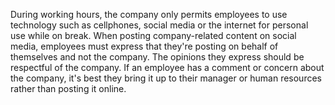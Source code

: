 During working hours, the company only permits employees to use technology such as cellphones, social media or the internet for personal use while on break. When posting company-related content on social media, employees must express that they're posting on behalf of themselves and not the company. The opinions they express should be respectful of the company. If an employee has a comment or concern about the company, it's best they bring it up to their manager or human resources rather than posting it online.
